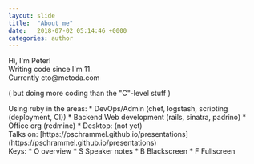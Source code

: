 ```yaml
---
layout: slide
title:  "About me"
date:   2018-07-02 05:14:46 +0000
categories: author
---
```


<section markdown="1">
Hi, I'm Peter!
</section>

<section markdown="1">
Writing code since I'm 11.
</section>
<section markdown="1">
Currently cto@metoda.com

( but doing more coding than the "C"-level stuff )
</section>

<section markdown="1">
Using ruby in the areas:
  * DevOps/Admin (chef, logstash, scripting (deployment, CI))
  * Backend Web development (rails, sinatra, padrino)
  * Office org (redmine)
  * Desktop: (not yet)
</section>
<section markdown="1">
Talks on: [https://pschrammel.github.io/presentations](https://pschrammel.github.io/presentations)

</section>

<section>
Keys:
 * O overview
 * S Speaker notes
 * B Blackscreen
 * F Fullscreen

</section>
